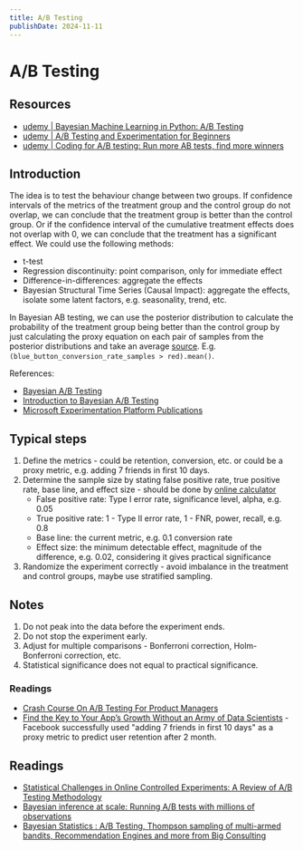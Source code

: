 ```yaml
---
title: A/B Testing
publishDate: 2024-11-11
---
```


# A/B Testing

## Resources

- [udemy | Bayesian Machine Learning in Python: A/B Testing](https://www.udemy.com/course/bayesian-machine-learning-in-python-ab-testing/?couponCode=24T2MT111824)
- [udemy | A/B Testing and Experimentation for Beginners](https://www.udemy.com/course/ab-testing-and-experimentation-for-websites-and-marketing/?couponCode=24T2MT111824)
- [udemy | Coding for A/B testing: Run more AB tests, find more winners](https://www.udemy.com/course/abtesting/?couponCode=LETSLEARNNOW)

## Introduction

The idea is to test the behaviour change between two groups. If confidence intervals of the metrics of the treatment group and the control group do not overlap, we can conclude that the treatment group is better than the control group. Or if the confidence interval of the cumulative treatment effects does not overlap with 0, we can conclude that the treatment has a significant effect. We could use the following methods:

- t-test
- Regression discontinuity: point comparison, only for immediate effect
- Difference-in-differences: aggregate the effects
- Bayesian Structural Time Series (Causal Impact): aggregate the effects, isolate some latent factors, e.g. seasonality, trend, etc.

In Bayesian AB testing, we can use the posterior distribution to calculate the probability of the treatment group being better than the control group by just calculating the proxy equation on each pair of samples from the posterior distributions and take an average [source](https://towardsdatascience.com/bayesian-a-b-testing-in-pymc3-54dceb87af74). E.g. `(blue_button_conversion_rate_samples > red).mean()`.

References:

- [Bayesian A/B Testing](https://towardsdatascience.com/bayesian-a-b-testing-in-pymc3-54dceb87af74)
- [Introduction to Bayesian A/B Testing](https://www.pymc.io/projects/examples/en/latest/causal_inference/bayesian_ab_testing_introduction.html)
- [Microsoft Experimentation Platform Publications](https://www.microsoft.com/en-us/research/group/experimentation-platform-exp/publications/)

## Typical steps

1. Define the metrics - could be retention, conversion, etc. or could be a proxy metric, e.g. adding 7 friends in first 10 days.
2. Determine the sample size by stating false positive rate, true positive rate, base line, and effect size - should be done by [online calculator](https://www.evanmiller.org/ab-testing/sample-size.html)
   - False positive rate: Type I error rate, significance level, alpha, e.g. 0.05
   - True positive rate: 1 - Type II error rate, 1 - FNR, power, recall, e.g. 0.8
   - Base line: the current metric, e.g. 0.1 conversion rate
   - Effect size: the minimum detectable effect, magnitude of the difference, e.g. 0.02, considering it gives practical significance
3. Randomize the experiment correctly - avoid imbalance in the treatment and control groups, maybe use stratified sampling.

## Notes

1. Do not peak into the data before the experiment ends.
2. Do not stop the experiment early.
3. Adjust for multiple comparisons - Bonferroni correction, Holm-Bonferroni correction, etc.
4. Statistical significance does not equal to practical significance.

### Readings

- [Crash Course On A/B Testing For Product Managers](https://www.reddit.com/r/ProductManagement/comments/1g0pe04/crash_course_on_ab_testing_for_product_managers/)
- [Find the Key to Your App’s Growth Without an Army of Data Scientists](https://amplitude.com/blog/find-the-key-to-your-apps-growth-without-an-army-of-data-scientists) -Facebook successfully used "adding 7 friends in first 10 days" as a proxy metric to predict user retention after 2 month.

## Readings

- [Statistical Challenges in Online Controlled Experiments: A Review of A/B Testing Methodology](https://www.tandfonline.com/doi/full/10.1080/00031305.2023.2257237#abstract)
- [Bayesian inference at scale: Running A/B tests with millions of observations](https://www.pymc-labs.com/blog-posts/bayesian-inference-at-scale-running-ab-tests-with-millions-of-observations/)
- [Bayesian Statistics : A/B Testing, Thompson sampling of multi-armed bandits, Recommendation Engines and more from Big Consulting](https://franciscormendes.github.io/2024/07/19/bayesian-statistics/)
